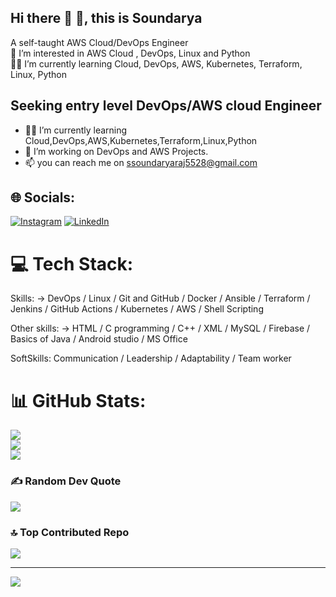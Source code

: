## Hi there 👋 👋, this is Soundarya

A self-taught AWS Cloud/DevOps Engineer<br>👀 I’m interested in AWS Cloud , DevOps, Linux and Python<br>👨‍🎓 I’m currently learning Cloud, DevOps, AWS, Kubernetes, Terraform, Linux, Python 

## Seeking entry level DevOps/AWS cloud Engineer
- 👨‍🎓 I’m currently learning Cloud,DevOps,AWS,Kubernetes,Terraform,Linux,Python
- 🔭 I’m working on DevOps and AWS Projects.
- 📫 you can reach me on ssoundaryaraj5528@gmail.com

## 🌐 Socials:
[![Instagram](https://img.shields.io/badge/Instagram-%23E4405F.svg?logo=Instagram&logoColor=white)](https://instagram.com/https://www.instagram.com/.soun_darya._) [![LinkedIn](https://img.shields.io/badge/LinkedIn-%230077B5.svg?logo=linkedin&logoColor=white)](https://linkedin.com/in/https://www.linkedin.com/in/soundarya-g5/) 

# 💻 Tech Stack:

Skills: -> DevOps / Linux / Git and GitHub / Docker / Ansible / Terraform / Jenkins / GitHub Actions / Kubernetes / AWS / Shell Scripting

Other skills: -> HTML / C programming / C++ / XML / MySQL / Firebase / Basics of Java / Android studio / MS Office

SoftSkills: Communication / Leadership / Adaptability / Team worker
# 📊 GitHub Stats:
![](https://github-readme-stats.vercel.app/api?username=Soundarya-55&theme=radical&hide_border=false&include_all_commits=false&count_private=false)<br/>
![](https://github-readme-streak-stats.herokuapp.com/?user=Soundarya-55&theme=radical&hide_border=false)<br/>
![](https://github-readme-stats.vercel.app/api/top-langs/?username=Soundarya-55&theme=radical&hide_border=false&include_all_commits=false&count_private=false&layout=compact)

### ✍️ Random Dev Quote
![](https://quotes-github-readme.vercel.app/api?type=horizontal&theme=merko)

### 🔝 Top Contributed Repo
![](https://github-contributor-stats.vercel.app/api?username=Soundarya-55&limit=5&theme=chalk&combine_all_yearly_contributions=true)

---
[![](https://visitcount.itsvg.in/api?id=Soundarya-55&icon=0&color=0)](https://visitcount.itsvg.in)

<!-- Proudly created with GPRM ( https://gprm.itsvg.in ) -->

<!--
**Soundarya-55/Soundarya-55** is a ✨ _special_ ✨ repository because its `README.md` (this file) appears on your GitHub profile.

Here are some ideas to get you started:

- 🔭 I’m currently working on ...
- 🌱 I’m currently learning ...
- 👯 I’m looking to collaborate on ...
- 🤔 I’m looking for help with ...
- 💬 Ask me about ...
- 📫 How to reach me: ...
- 😄 Pronouns: ...
- ⚡ Fun fact: ...
-->
